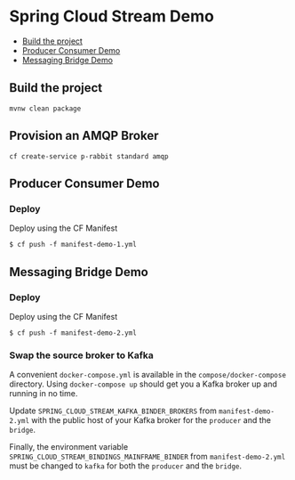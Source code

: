 # Spring Cloud Stream Demo

* [Build the project](#build-the-project)
* [Producer Consumer Demo](#producer-consumer-demo)
* [Messaging Bridge Demo](#messaging-bridge-demo)

## Build the project

```
mvnw clean package
```

## Provision an AMQP Broker

```
cf create-service p-rabbit standard amqp
```

## Producer Consumer Demo

### Deploy

Deploy using the CF Manifest

```
$ cf push -f manifest-demo-1.yml
```

## Messaging Bridge Demo


### Deploy

Deploy using the CF Manifest

```
$ cf push -f manifest-demo-2.yml
```

### Swap the source broker to Kafka

A convenient `docker-compose.yml` is available in the `compose/docker-compose` directory. Using `docker-compose up` should get you a Kafka broker up and running in no time.

Update `SPRING_CLOUD_STREAM_KAFKA_BINDER_BROKERS` from `manifest-demo-2.yml` with the public host of your Kafka broker for the `producer` and the `bridge`.

Finally, the environment variable `SPRING_CLOUD_STREAM_BINDINGS_MAINFRAME_BINDER` from `manifest-demo-2.yml` must be changed to `kafka` for both the `producer` and the `bridge`.